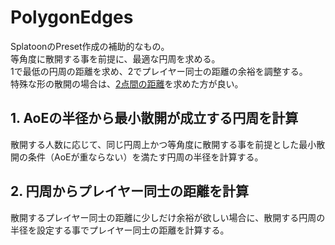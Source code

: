 # PolygonEdges  
SplatoonのPreset作成の補助的なもの。  
等角度に散開する事を前提に、最適な円周を求める。  
1で最低の円周の距離を求め、2でプレイヤー同士の距離の余裕を調整する。  
特殊な形の散開の場合は、[2点間の距離](https://keisan.site/exec/user/1368207650)を求めた方が良い。  
## 1. AoEの半径から最小散開が成立する円周を計算  
散開する人数に応じて、同じ円周上かつ等角度に散開する事を前提とした最小散開の条件（AoEが重ならない）を満たす円周の半径を計算する。  
## 2. 円周からプレイヤー同士の距離を計算  
散開するプレイヤー同士の距離に少しだけ余裕が欲しい場合に、散開する円周の半径を設定する事でプレイヤー同士の距離を計算する。  